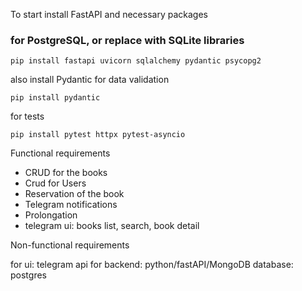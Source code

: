 To start install FastAPI and necessary packages

### for PostgreSQL, or replace with SQLite libraries
```pip install fastapi uvicorn sqlalchemy pydantic psycopg2```  


also install Pydantic for data validation

```pip install pydantic```

for tests

```pip install pytest httpx pytest-asyncio```

Functional requirements
- CRUD for the books
- Crud for Users
- Reservation of the book
- Telegram notifications
- Prolongation
- telegram ui: books list, search, book detail

Non-functional requirements

for ui: telegram api
for backend: python/fastAPI/MongoDB
database: postgres

